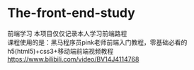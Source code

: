 # The-front-end-study
前端学习
本项目仅仅记录本人学习前端路程<br />
课程使用的是：黑马程序员pink老师前端入门教程，零基础必看的h5(html5)+css3+移动端前端视频教程
https://www.bilibili.com/video/BV14J4114768
